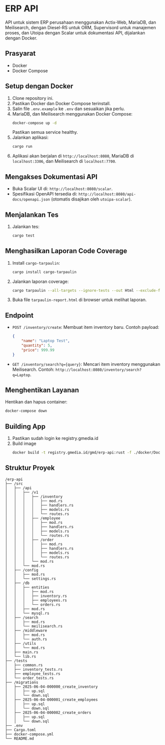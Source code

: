 # ERP API

API untuk sistem ERP perusahaan menggunakan Actix-Web, MariaDB, dan Meilisearch, dengan Diesel-RS untuk ORM, Supervisord untuk manajemen proses, dan Utoipa dengan Scalar untuk dokumentasi API, dijalankan dengan Docker.

## Prasyarat
- Docker
- Docker Compose

## Setup dengan Docker
1. Clone repository ini.
2. Pastikan Docker dan Docker Compose terinstall.
3. Salin file `.env.example` ke `.env` dan sesuaikan jika perlu.
4. MariaDB, dan Meilisearch menggunakan Docker Compose:
   ```bash
   docker-compose up -d
   ```
   Pastikan semua service healthy.
5. Jalankan aplikasi:
   ```bash
   cargo run
   ```
6. Aplikasi akan berjalan di `http://localhost:8080`, MariaDB di `localhost:3306`, dan Meilisearch di `localhost:7700`.

## Mengakses Dokumentasi API
- Buka Scalar UI di: `http://localhost:8080/scalar`.
- Spesifikasi OpenAPI tersedia di: `http://localhost:8080/api-docs/openapi.json` (otomatis disajikan oleh `utoipa-scalar`).

## Menjalankan Tes
1. Jalankan tes:
   ```bash
   cargo test
   ```

## Menghasilkan Laporan Code Coverage
1. Install `cargo-tarpaulin`:
   ```bash
   cargo install cargo-tarpaulin
   ```
2. Jalankan laporan coverage:
   ```bash
   cargo tarpaulin --all-targets --ignore-tests --out Html --exclude-files "migrations/*" --exclude-files "src/config/*"
   ```
3. Buka file `tarpaulin-report.html` di browser untuk melihat laporan.

## Endpoint
- `POST /inventory/create`: Membuat item inventory baru. Contoh payload:
  ```json
  {
      "name": "Laptop Test",
      "quantity": 5,
      "price": 999.99
  }
  ```
- `GET /inventory/search?q={query}`: Mencari item inventory menggunakan Meilisearch. Contoh: `http://localhost:8080/inventory/search?q=Laptop`.

## Menghentikan Layanan
Hentikan dan hapus container:
```bash
docker-compose down
```
## Building App
1. Pastikan sudah login ke registry.gmedia.id
2. Build image
   ```bash
   docker build -t registry.gmedia.id/gmd/erp-api:rust -f ./docker/Dockerfile .
   ```

## Struktur Proyek
```
/erp-api
├── /src
│   ├── /api
│   │   ├── /v1
│   │   │   ├── /inventory
│   │   │   │   ├── mod.rs
│   │   │   │   ├── handlers.rs
│   │   │   │   ├── models.rs
│   │   │   │   └── routes.rs
│   │   │   ├── /employee
│   │   │   │   ├── mod.rs
│   │   │   │   ├── handlers.rs
│   │   │   │   ├── models.rs
│   │   │   │   └── routes.rs
│   │   │   ├── /order
│   │   │   │   ├── mod.rs
│   │   │   │   ├── handlers.rs
│   │   │   │   ├── models.rs
│   │   │   │   └── routes.rs
│   │   │   └── mod.rs
│   │   └── mod.rs
│   ├── /config
│   │   ├── mod.rs
│   │   └── settings.rs
│   ├── /db
│   │   ├── entities
│   │   │   ├── mod.rs
│   │   │   ├── inventory.rs
│   │   │   ├── employees.rs
│   │   │   └── orders.rs
│   │   ├── mod.rs
│   │   └── mysql.rs
│   ├── /search
│   │   ├── mod.rs
│   │   └── meilisearch.rs
│   ├── /middleware
│   │   ├── mod.rs
│   │   └── auth.rs
│   ├── /utils
│   │   └── mod.rs
│   ├── main.rs
│   └── lib.rs
├── /tests
│   ├── common.rs
│   ├── inventory_tests.rs
│   ├── employee_tests.rs
│   └── order_tests.rs
├── /migrations
│   ├── 2025-06-04-000000_create_inventory
│   │   ├── up.sql
│   │   └── down.sql
│   ├── 2025-06-04-000001_create_employees
│   │   ├── up.sql
│   │   └── down.sql
│   ├── 2025-06-04-000002_create_orders
│   │   ├── up.sql
│   │   └── down.sql
├── .env
├── Cargo.toml
├── docker-compose.yml
└── README.md
```